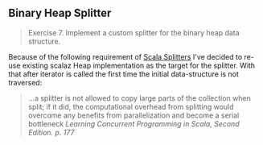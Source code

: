 ## Binary Heap Splitter

> Exercise 7. Implement a custom splitter for the binary heap data structure.

Because of the following requirement of 
[Scala Splitters](https://www.scala-lang.org/api/2.12.13/scala/collection/parallel/SeqSplitter.html)
I've decided to re-use existing scalaz Heap implementation as the target for
the splitter. With that after iterator is called the first time the initial 
data-structure is not traversed:

> ...a splitter is not allowed to copy large parts of the collection when 
> split; if it did, the computational overhead from splitting would overcome 
> any benefits from parallelization and become a serial bottleneck
> *Learning Concurrent Programming in Scala, Second Edition. p. 177*
